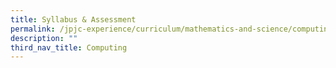 ```yaml
---
title: Syllabus & Assessment
permalink: /jpjc-experience/curriculum/mathematics-and-science/computing/syllabus-and-assessment/
description: ""
third_nav_title: Computing
---
```

